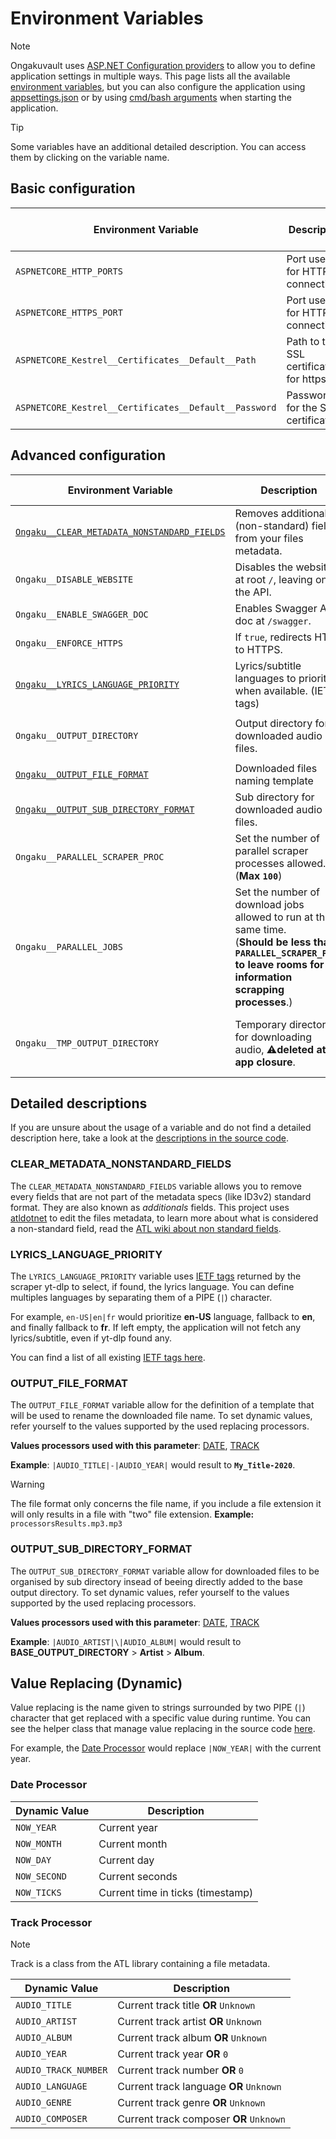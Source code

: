 # Environment Variables
> [!NOTE]  
> Ongakuvault uses [ASP.NET Configuration providers](https://learn.microsoft.com/aspnet/core/fundamentals/configuration/?view=aspnetcore-8.0) to allow you to define application settings in multiple ways.
> This page lists all the available [environment variables](https://learn.microsoft.com/aspnet/core/fundamentals/configuration/?view=aspnetcore-8.0#non-prefixed-environment-variables), but you can also
> configure the application using [appsettings.json](https://learn.microsoft.com/aspnet/core/fundamentals/configuration/?view=aspnetcore-8.0#appsettingsjson) or by using
> [cmd/bash arguments](https://learn.microsoft.com/aspnet/core/fundamentals/configuration/?view=aspnetcore-8.0#command-line-arguments) when starting the application.

> [!TIP]  
> Some variables have an additional detailed description. You can access them by clicking on the variable name.

## Basic configuration
| Environment Variable                                | Description                            | Default Value                    | Docker Default Value |
|-----------------------------------------------------|----------------------------------------|----------------------------------|----------------------|
| `ASPNETCORE_HTTP_PORTS`                             | Port used for HTTP connections.        | `8080`                           | `8080`               |
| `ASPNETCORE_HTTPS_PORT`                             | Port used for HTTPS connections.       | `8443`                           | `8443`               |
| `ASPNETCORE_Kestrel__Certificates__Default__Path`   | Path to the SSL certificate for https. | *empty*                          | *empty*              |
| `ASPNETCORE_Kestrel__Certificates__Default__Password`| Password for the SSL certificate.     | *empty*                          | *empty*              |



## Advanced configuration
| Environment Variable        | Description                                                               | Default Value                               | Docker Default Value                        |
|-----------------------------|---------------------------------------------------------------------------|---------------------------------------------|---------------------------------------------|
| [`Ongaku__CLEAR_METADATA_NONSTANDARD_FIELDS`](#clear-metadata-nonstandard-fields)| Removes additionals (non-standard) fields from your files metadata.| `false`                                     | `false`                                     |
| `Ongaku__DISABLE_WEBSITE`           | Disables the website at root `/`, leaving only the API.                   | `false`                                     | `false`                             |
| `Ongaku__ENABLE_SWAGGER_DOC`        | Enables Swagger API doc at `/swagger`.                                    | `false`                                     | `false`                             |
| `Ongaku__ENFORCE_HTTPS`             | If `true`, redirects HTTP to HTTPS.                                       | `false`                                     | `false`                             |
| [`Ongaku__LYRICS_LANGUAGE_PRIORITY`](#lyrics-language-priority)  | Lyrics/subtitle languages to prioritize when available. (IETF tags)    | *Empty*, lyrics fetching disabled.          | *empty*   |
| `Ongaku__OUTPUT_DIRECTORY`          | Output directory for downloaded audio files.                              | *empty*, defaults to `./archived-audios`    | `/home/app/archived-audios`         |
| [`Ongaku__OUTPUT_FILE_FORMAT`](#output-file-format)| Downloaded files naming template                           | *empty*                                     | *empty*                             |
| [`Ongaku__OUTPUT_SUB_DIRECTORY_FORMAT`](#output-sub-directory-format)| Sub directory for downloaded audio files.| *empty*                                     | *empty*                             |
| `Ongaku__PARALLEL_SCRAPER_PROC`     | Set the number of parallel scraper processes allowed. (**Max ``100``**)   | `8`                                         | `8`                                 |
| `Ongaku__PARALLEL_JOBS`             | Set the number of download jobs allowed to run at the same time.<br>(**Should be less than `PARALLEL_SCRAPER_PROC` to leave rooms for information scrapping processes**.)| `4` | `4` |
| `Ongaku__TMP_OUTPUT_DIRECTORY`      | Temporary directory for downloading audio, ⚠️**deleted at app closure**. | Temp directory created in OS Temp directory | Temp directory created in OS Temp directory |



## Detailed descriptions
If you are unsure about the usage of a variable and do not find a detailed description here, take a look at the [descriptions in the source code](https://github.com/kitsumed/OngakuVault/blob/main/OngakuVault/Models/AppSettingsModel.cs).

### CLEAR_METADATA_NONSTANDARD_FIELDS
The `CLEAR_METADATA_NONSTANDARD_FIELDS` variable allows you to remove every fields that are not part of the metadata specs (like ID3v2) standard format. They are also known as *additionals* fields.
This project uses [atldotnet](https://github.com/Zeugma440/atldotnet) to edit the files metadata, to learn more about what is considered a non-standard field, read the [ATL wiki about non standard fields](https://github.com/Zeugma440/atldotnet/wiki/Focus-on-non-standard-fields#what-are-non-standard-fields-).

### LYRICS_LANGUAGE_PRIORITY
The `LYRICS_LANGUAGE_PRIORITY` variable uses [IETF tags](https://wikipedia.org/wiki/IETF_language_tag) returned by the scraper yt-dlp to select, if found, the lyrics language.
You can define multiples languages by separating them of a PIPE (`|`) character.

For example, `en-US|en|fr` would prioritize **en-US** language, fallback to **en**, and finally fallback to **fr**.
If left empty, the application will not fetch any lyrics/subtitle, even if yt-dlp found any.

You can find a list of all existing [IETF tags here](https://www.iana.org/assignments/language-subtag-registry/language-subtag-registry).

### OUTPUT_FILE_FORMAT
The `OUTPUT_FILE_FORMAT` variable allow for the definition of a template that will be used to rename the downloaded file name.
To set dynamic values, refer yourself to the values supported by the used replacing processors.

**Values processors used with this parameter**: [DATE](#date-processor), [TRACK](#track-processor)

**Example**: `|AUDIO_TITLE|-|AUDIO_YEAR|` would result to **``My_Title-2020``**.
>[!WARNING]
> The file format only concerns the file name, if you include a file extension it will only results in a file with "two" file extension.
> **Example:** `processorsResults.mp3.mp3`

### OUTPUT_SUB_DIRECTORY_FORMAT
The `OUTPUT_SUB_DIRECTORY_FORMAT` variable allow for downloaded files to be organised by sub directory insead of beeing directly added to the base output directory.
To set dynamic values, refer yourself to the values supported by the used replacing processors.

**Values processors used with this parameter**: [DATE](#date-processor), [TRACK](#track-processor)

**Example**: `|AUDIO_ARTIST|\|AUDIO_ALBUM|` would result to **BASE_OUTPUT_DIRECTORY** > **Artist** > **Album**.



## Value Replacing (Dynamic)
Value replacing is the name given to strings surrounded by two PIPE (`|`) character that get replaced with a specific value during runtime.
You can see the helper class that manage value replacing in the source code [here](#soon).

For example, the [Date Processor](#date-processor) would replace `|NOW_YEAR|` with the current year.
### Date Processor
| Dynamic Value        | Description                                                               |
|----------------------|---------------------------------------------------------------------------|
| `NOW_YEAR`           | Current year                                                              |
| `NOW_MONTH`          | Current month                                                             |
| `NOW_DAY`            | Current day                                                               |
| `NOW_SECOND`         | Current seconds                                                           |
| `NOW_TICKS`          | Current time in ticks (timestamp)                                         |

### Track Processor
>[!NOTE]
>Track is a class from the ATL library containing a file metadata.

| Dynamic Value        | Description                                                               |
|----------------------|---------------------------------------------------------------------------|
| `AUDIO_TITLE`        | Current track title **OR** ``Unknown``                                    |
| `AUDIO_ARTIST`       | Current track artist **OR** ``Unknown``                                   |
| `AUDIO_ALBUM`        | Current track album **OR** ``Unknown``                                    |
| `AUDIO_YEAR`         | Current track year **OR** ``0``                                           |
| `AUDIO_TRACK_NUMBER` | Current track number **OR** ``0``                                         |
| `AUDIO_LANGUAGE`     | Current track language **OR** ``Unknown``                                 |
| `AUDIO_GENRE`        | Current track genre **OR** ``Unknown``                                    |
| `AUDIO_COMPOSER`     | Current track composer **OR** ``Unknown``                                 |